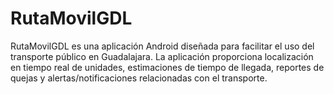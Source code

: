# RutaMovilGDL

RutaMovilGDL es una aplicación Android diseñada para facilitar el uso del transporte público en Guadalajara. La aplicación proporciona localización en tiempo real de unidades, estimaciones de tiempo de llegada, reportes de quejas y alertas/notificaciones relacionadas con el transporte.
